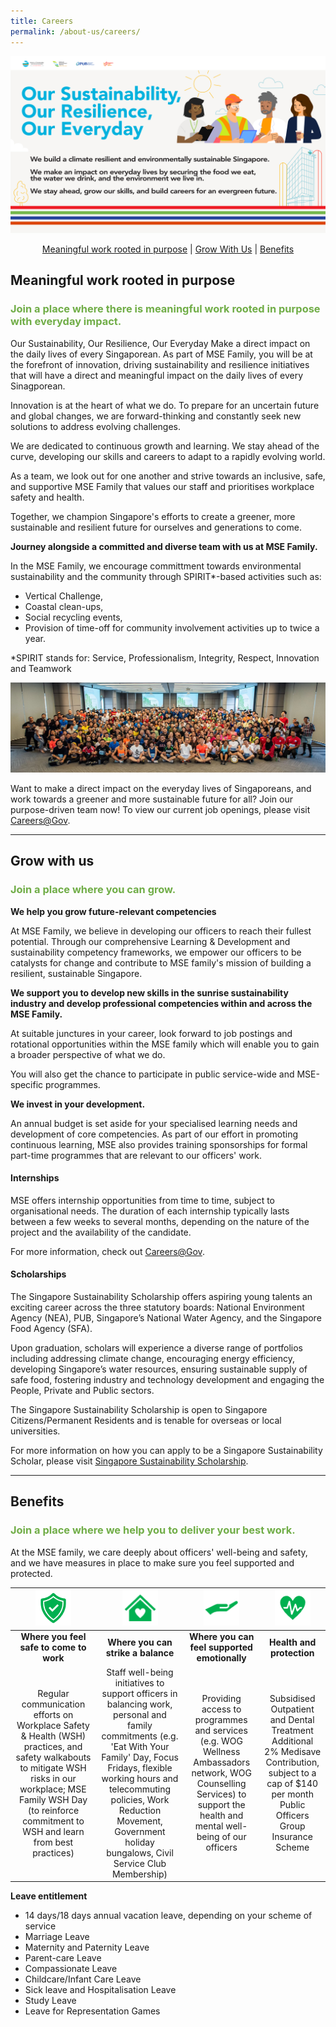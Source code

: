 ```yaml
---
title: Careers
permalink: /about-us/careers/
---
```


![MSE Banner - Our Sustainability, Our Resilience, Our Everyday](/images/mse-career-banner.jpg)

<div>
<center>	  
	  <a href="#work">Meaningful work rooted in purpose</a> | 
	  <a href="#grow">Grow With Us</a> | 
	  <a href="#benefits">Benefits</a> 
</center>
</div>

<h2><a id="work">Meaningful work rooted in purpose</a></h2>

<font color="#70AD47"> <h3> Join a place where there is meaningful work rooted in purpose with everyday impact.</h3> </font>

Our Sustainability, Our Resilience, Our Everyday
Make a direct impact on the daily lives of every Singaporean. 
As part of MSE Family, you will be at the forefront of innovation, driving sustainability and resilience initiatives that will have a direct and meaningful impact on the daily lives of every Sinagporean. 

Innovation is at the heart of what we do. To prepare for an uncertain future and global changes, we are forward-thinking and constantly seek new solutions to address evolving challenges. 

We are dedicated to continuous growth and learning. We stay ahead of the curve, developing our skills and careers to adapt to a rapidly evolving world. 

As a team, we look out for one another and strive towards an inclusive, safe, and supportive MSE Family that values our staff and prioritises workplace safety and health. 

Together, we champion Singapore's efforts to create a greener, more sustainable and resilient future for ourselves and generations to come. 

**Journey alongside a committed and diverse team with us at MSE Family.**

In the MSE Family, we encourage committment towards environmental sustainability and the community through SPIRIT*-based activities such as: 

* Vertical Challenge,
* Coastal clean-ups,
* Social recycling events,
* Provision of time-off for community involvement activities up to twice a year.

*SPIRIT stands for: Service, Professionalism, Integrity, Respect, Innovation and Teamwork

![MSE Family](/images/IMG-20240412-WA0003.jpg)

Want to make a direct impact on the everyday lives of Singaporeans, and work towards a greener and more sustainable future for all? Join our purpose-driven team now! To view our current job openings, please visit [Careers@Gov](http://www.careers.gov.sg/what-we-do/build-our-environment/).

-----
<h2><a id="grow">Grow with us</a></h2>

<font color="#70AD47"> <h3> Join a place where you can grow. </h3> </font>

**We help you grow future-relevant competencies**

At MSE Family, we believe in developing our officers to reach their fullest potential. Through our comprehensive Learning & Development and sustainability competency frameworks, we empower our officers to be catalysts for change and contribute to MSE family's mission of building a resilient, sustainable Singapore. 

**We support you to develop new skills in the sunrise sustainability industry and develop professional competencies within and across the MSE Family.**

At suitable junctures in your career, look forward to job postings and rotational opportunities within the MSE family which will enable you to gain a broader perspective of what we do. 

You will also get the chance to participate in public service-wide and MSE-specific programmes.

**We invest in your development.**

An annual budget is set aside for your specialised learning needs and development of core competencies. As part of our effort in promoting continuous learning, MSE also provides training sponsorships for formal part-time programmes that are relevant to our officers' work. 

#### Internships  

MSE offers internship opportunities from time to time, subject to organisational needs. The duration of each internship typically lasts between a few weeks to several months, depending on the nature of the project and the availability of the candidate. 

For more information, check out [Careers@Gov](http://www.careers.gov.sg).  

#### Scholarships

The Singapore Sustainability Scholarship offers aspiring young talents an exciting career across the three statutory boards: National Environment Agency (NEA), PUB, Singapore’s National Water Agency, and the Singapore Food Agency (SFA).  

Upon graduation, scholars will experience a diverse range of portfolios including addressing climate change, encouraging energy efficiency, developing Singapore’s water resources, ensuring sustainable supply of safe food, fostering industry and technology development and engaging the People, Private and Public sectors.  

The Singapore Sustainability Scholarship is open to Singapore Citizens/Permanent Residents and is tenable for overseas or local universities.  

For more information on how you can apply to be a Singapore Sustainability Scholar, please visit [Singapore Sustainability Scholarship](https://brightsparks.com.sg/profile/nea_pub_sfa/index.php).  

-----

<h2><a id="benefits">Benefits</a></h2> 

<font color="#70AD47"> <h3> Join a place where we help you to deliver your best work. </h3> </font>

At the MSE family, we care deeply about officers' well-being and safety, and we have measures in place to make sure you feel supported and protected. 

| <img src="/images/icon1.png" style="width:57px"> | <img src="/images/icon2.png" style="width:57px"> | <img src="/images/icon3.png" style="width:57px"> | <img src="/images/icon4.png" style="width:57px"> |
| :--------:|:--------:|:--------:|:--------:|
| **Where you feel safe to come to work** | **Where you can strike a balance** | **Where you can feel supported emotionally** | **Health and protection** |
| Regular communication efforts on Workplace Safety & Health (WSH) practices, and safety walkabouts to mitigate WSH risks in our workplace; MSE Family WSH Day (to reinforce commitment to WSH and learn from best practices)| Staff well-being initiatives to support officers in balancing work, personal and family commitments (e.g. 'Eat With Your Family' Day, Focus Fridays, flexible working hours and telecommuting policies, Work Reduction Movement, Government holiday bungalows, Civil Service Club Membership) | Providing access to programmes and services (e.g. WOG Wellness Ambassadors network, WOG Counselling Services) to support the health and mental well-being of our officers | Subsidised Outpatient and Dental Treatment <br> Additional 2% Medisave Contribution, subject to a cap of $140 per month <br> Public Officers Group Insurance Scheme


**Leave entitlement**
* 14 days/18 days annual vacation leave, depending on your scheme of service
* Marriage Leave
* Maternity and Paternity Leave
* Parent-care Leave
* Compassionate Leave
* Childcare/Infant Care Leave
* Sick leave and Hospitalisation Leave
* Study Leave
* Leave for Representation Games


